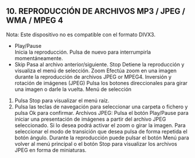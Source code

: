 ## 10. REPRODUCCIÓN DE ARCHIVOS MP3 / JPEG / WMA / MPEG 4
Nota: Este dispositivo no es compatible con el formato DIVX3.
* Play/Pause
<br>Inicia la reproducción. Pulsa de nuevo para interrumpirla momentáneamente.
* Skip
Pasa al archivo anterior/siguiente.
Stop
Detiene la reproducción y visualiza el menú de selección.
Zoom
Efectúa zoom en una imagen durante la reproducción de archivos JPEG or MPEG4.
Inversión y rotación de imágenes (JPEG)
Pulsa los botones direccionales para girar una imagen o darle la vuelta.
Menú de selección
1. Pulsa Stop para visualizar el menú raíz.
2. Pulsa las teclas de navegación para seleccionar una carpeta o fichero y pulsa Ok para confirmar.
Archivos JPEG:
Pulsa el botón Play/Pause para iniciar una presentación de imágenes a partir del archivo JPEG seleccionado. Si lo desea podrá activar el zoom o girar la imagen. Para seleccionar el modo de transición que desea pulsa de forma repetida el botón ángulo. Durante la reproducción puede pulsar el botón Menú para volver al menú principal o el botón Stop para visualizar los archivos JPEG en forma de miniaturas.

